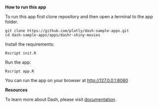 **How to run this app**

To run this app first clone repository and then open a terminal to the app folder.

```
git clone https://github.com/plotly/dash-sample-apps.git
cd dash-sample-apps/apps/dashr-shiny-movies
```

Install the requirements:

```
Rscript init.R
```

Run the app:

```
Rscript app.R
```
You can run the app on your browser at http://127.0.0.1:8080

**Resources**

To learn more about Dash, please visit [documentation](https://dashr-docs.herokuapp.com/).
